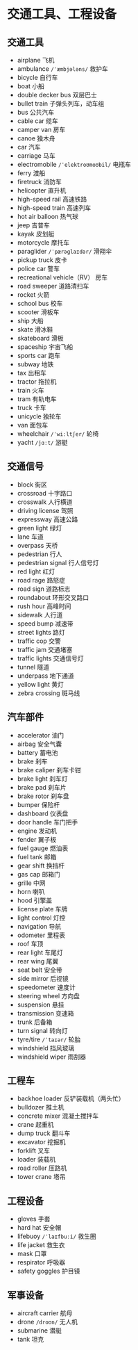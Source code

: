 # 交通工具、工程设备

## 交通工具

- airplane 飞机
- ambulance `/ˈæmbjələns/` 救护车
- bicycle 自行车
- boat 小船
- double decker bus 双层巴士
- bullet train 子弹头列车，动车组
- bus 公共汽车
- cable car 缆车
- camper van 房车
- canoe 独木舟
- car 汽车
- carriage 马车
- electromobile `/ˈelektroʊmoʊbil/` 电瓶车
- ferry 渡船
- firetruck 消防车
- helicopter 直升机
- high-speed rail 高速铁路
- high-speed train 高速列车
- hot air balloon 热气球
- jeep 吉普车
- kayak 皮划艇
- motorcycle 摩托车
- paraglider `/ˈpærəɡlaɪdər/` 滑翔伞
- pickup truck 皮卡
- police car 警车
- recreational vehicle（RV） 房车
- road sweeper 道路清扫车
- rocket 火箭
- school bus 校车
- scooter 滑板车
- ship 大船
- skate 滑冰鞋
- skateboard 滑板
- spaceship 宇宙飞船
- sports car 跑车
- subway 地铁
- tax 出租车
- tractor 拖拉机
- train 火车
- tram 有轨电车
- truck 卡车
- unicycle 独轮车
- van 面包车
- wheelchair `/ˈwiːltʃer/` 轮椅
- yacht `/jɑːt/` 游艇

## 交通信号

- block 街区
- crossroad 十字路口
- crosswalk 人行横道
- driving license 驾照
- expressway 高速公路
- green light 绿灯
- lane 车道
- overpass 天桥
- pedestrian 行人
- pedestrian signal 行人信号灯
- red light 红灯
- road rage 路怒症
- road sign 道路标志
- roundabout 环形交叉路口
- rush hour 高峰时间
- sidewalk 人行道
- speed bump 减速带
- street lights 路灯
- traffic cop 交警
- traffic jam 交通堵塞
- traffic lights 交通信号灯
- tunnel 隧道
- underpass 地下通道
- yellow light 黄灯
- zebra crossing 斑马线

## 汽车部件

- accelerator 油门
- airbag 安全气囊
- battery 蓄电池
- brake 刹车
- brake caliper 刹车卡钳
- brake light 刹车灯
- brake pad 刹车片
- brake rotor 刹车盘
- bumper 保险杆
- dashboard 仪表盘
- door handle 车门把手
- engine 发动机
- fender 翼子板
- fuel gauge 燃油表
- fuel tank 邮箱
- gear shift 换挡杆
- gas cap 邮箱门
- grille 中网
- horn 喇叭
- hood 引擎盖
- license plate 车牌
- light control 灯控
- navigation 导航
- odometer 里程表
- roof 车顶
- rear light 车尾灯
- rear wing 尾翼
- seat belt 安全带
- side mirror 后视镜
- speedometer 速度计
- steering wheel 方向盘
- suspension 悬挂
- transmission 变速箱
- trunk 后备箱
- turn signal 转向灯
- tyre/tire `/ˈtaɪər/` 轮胎
- windshield 挡风玻璃
- windshield wiper 雨刮器

## 工程车

- backhoe loader 反铲装载机（两头忙）
- bulldozer 推土机
- concrete mixer 混凝土搅拌车
- crane 起重机
- dump truck 翻斗车
- excavator 挖掘机
- forklift 叉车
- loader 装载机
- road roller 压路机
- tower crane 塔吊

## 工程设备

- gloves 手套
- hard hat 安全帽
- lifebuoy `/ˈlaɪfbuːi/` 救生圈
- life jacket 救生衣
- mask 口罩
- respirator 呼吸器
- safety goggles 护目镜

## 军事设备

- aircraft carrier 航母
- drone `/droʊn/` 无人机
- submarine 潜艇
- tank 坦克
